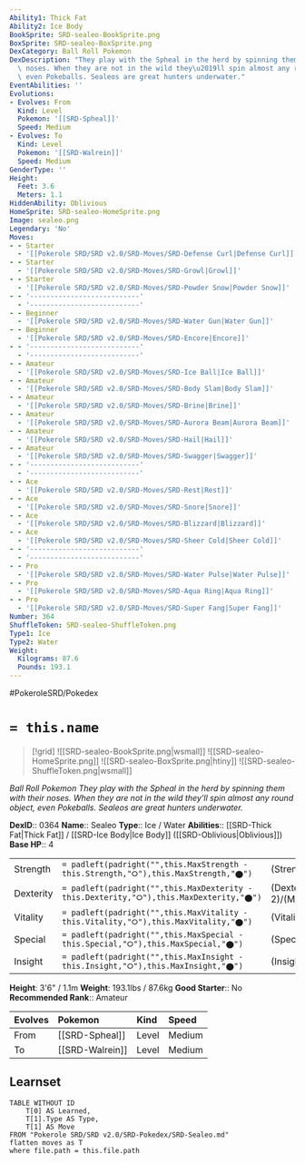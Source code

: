 ```yaml
---
Ability1: Thick Fat
Ability2: Ice Body
BookSprite: SRD-sealeo-BookSprite.png
BoxSprite: SRD-sealeo-BoxSprite.png
DexCategory: Ball Roll Pokemon
DexDescription: "They play with the Spheal in the herd by spinning them with their\
  \ noses. When they are not in the wild they\u2019ll spin almost any round object,\
  \ even Pokeballs. Sealeos are great hunters underwater."
EventAbilities: ''
Evolutions:
- Evolves: From
  Kind: Level
  Pokemon: '[[SRD-Spheal]]'
  Speed: Medium
- Evolves: To
  Kind: Level
  Pokemon: '[[SRD-Walrein]]'
  Speed: Medium
GenderType: ''
Height:
  Feet: 3.6
  Meters: 1.1
HiddenAbility: Oblivious
HomeSprite: SRD-sealeo-HomeSprite.png
Image: sealeo.png
Legendary: 'No'
Moves:
- - Starter
  - '[[Pokerole SRD/SRD v2.0/SRD-Moves/SRD-Defense Curl|Defense Curl]]'
- - Starter
  - '[[Pokerole SRD/SRD v2.0/SRD-Moves/SRD-Growl|Growl]]'
- - Starter
  - '[[Pokerole SRD/SRD v2.0/SRD-Moves/SRD-Powder Snow|Powder Snow]]'
- - '---------------------------'
  - '---------------------------'
- - Beginner
  - '[[Pokerole SRD/SRD v2.0/SRD-Moves/SRD-Water Gun|Water Gun]]'
- - Beginner
  - '[[Pokerole SRD/SRD v2.0/SRD-Moves/SRD-Encore|Encore]]'
- - '---------------------------'
  - '---------------------------'
- - Amateur
  - '[[Pokerole SRD/SRD v2.0/SRD-Moves/SRD-Ice Ball|Ice Ball]]'
- - Amateur
  - '[[Pokerole SRD/SRD v2.0/SRD-Moves/SRD-Body Slam|Body Slam]]'
- - Amateur
  - '[[Pokerole SRD/SRD v2.0/SRD-Moves/SRD-Brine|Brine]]'
- - Amateur
  - '[[Pokerole SRD/SRD v2.0/SRD-Moves/SRD-Aurora Beam|Aurora Beam]]'
- - Amateur
  - '[[Pokerole SRD/SRD v2.0/SRD-Moves/SRD-Hail|Hail]]'
- - Amateur
  - '[[Pokerole SRD/SRD v2.0/SRD-Moves/SRD-Swagger|Swagger]]'
- - '---------------------------'
  - '---------------------------'
- - Ace
  - '[[Pokerole SRD/SRD v2.0/SRD-Moves/SRD-Rest|Rest]]'
- - Ace
  - '[[Pokerole SRD/SRD v2.0/SRD-Moves/SRD-Snore|Snore]]'
- - Ace
  - '[[Pokerole SRD/SRD v2.0/SRD-Moves/SRD-Blizzard|Blizzard]]'
- - Ace
  - '[[Pokerole SRD/SRD v2.0/SRD-Moves/SRD-Sheer Cold|Sheer Cold]]'
- - '---------------------------'
  - '---------------------------'
- - Pro
  - '[[Pokerole SRD/SRD v2.0/SRD-Moves/SRD-Water Pulse|Water Pulse]]'
- - Pro
  - '[[Pokerole SRD/SRD v2.0/SRD-Moves/SRD-Aqua Ring|Aqua Ring]]'
- - Pro
  - '[[Pokerole SRD/SRD v2.0/SRD-Moves/SRD-Super Fang|Super Fang]]'
Number: 364
ShuffleToken: SRD-sealeo-ShuffleToken.png
Type1: Ice
Type2: Water
Weight:
  Kilograms: 87.6
  Pounds: 193.1
---
```


#PokeroleSRD/Pokedex

# `= this.name`

> [!grid]
> ![[SRD-sealeo-BookSprite.png|wsmall]]
> ![[SRD-sealeo-HomeSprite.png]]
> ![[SRD-sealeo-BoxSprite.png|htiny]]
> ![[SRD-sealeo-ShuffleToken.png|wsmall]]


*Ball Roll Pokemon*
*They play with the Spheal in the herd by spinning them with their noses. When they are not in the wild they’ll spin almost any round object, even Pokeballs. Sealeos are great hunters underwater.*

**DexID**:: 0364
**Name**:: Sealeo
**Type**:: Ice / Water
**Abilities**:: [[SRD-Thick Fat|Thick Fat]] / [[SRD-Ice Body|Ice Body]] ([[SRD-Oblivious|Oblivious]])
**Base HP**:: 4

|           |                                                                                        |                                          |
| --------- | -------------------------------------------------------------------------------------- | ---------------------------------------- |
| Strength  | `= padleft(padright("",this.MaxStrength - this.Strength,"⭘"),this.MaxStrength,"⬤")`    | (Strength::2)/(MaxStrength::4)   |
| Dexterity | `= padleft(padright("",this.MaxDexterity - this.Dexterity,"⭘"),this.MaxDexterity,"⬤")` | (Dexterity:: 2)/(MaxDexterity::4) |
| Vitality  | `= padleft(padright("",this.MaxVitality - this.Vitality,"⭘"),this.MaxVitality,"⬤")`    | (Vitality::2)/(MaxVitality::5)   |
| Special   | `= padleft(padright("",this.MaxSpecial - this.Special,"⭘"),this.MaxSpecial,"⬤")`       | (Special::2)/(MaxSpecial::5)     |
| Insight   | `= padleft(padright("",this.MaxInsight - this.Insight,"⭘"),this.MaxInsight,"⬤")`       | (Insight::2)/(MaxInsight::5)     |

**Height**: 3'6" / 1.1m
**Weight**: 193.1lbs / 87.6kg
**Good Starter**:: No
**Recommended Rank**:: Amateur

| Evolves   | Pokemon         | Kind   | Speed   |
|:----------|:----------------|:-------|:--------|
| From      | [[SRD-Spheal]]  | Level  | Medium  |
| To        | [[SRD-Walrein]] | Level  | Medium  |

## Learnset

```dataview
TABLE WITHOUT ID
    T[0] AS Learned,
    T[1].Type AS Type,
    T[1] AS Move
FROM "Pokerole SRD/SRD v2.0/SRD-Pokedex/SRD-Sealeo.md"
flatten moves as T
where file.path = this.file.path
```
